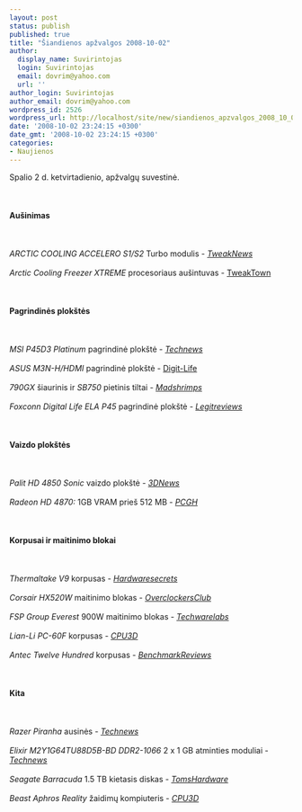 ```yaml
---
layout: post
status: publish
published: true
title: "Šiandienos apžvalgos 2008-10-02"
author:
  display_name: Suvirintojas
  login: Suvirintojas
  email: dovrim@yahoo.com
  url: ''
author_login: Suvirintojas
author_email: dovrim@yahoo.com
wordpress_id: 2526
wordpress_url: http://localhost/site/new/siandienos_apzvalgos_2008_10_02/
date: '2008-10-02 23:24:15 +0300'
date_gmt: '2008-10-02 23:24:15 +0300'
categories:
- Naujienos
---
```

<p>Spalio 2 d. ketvirtadienio, apžvalgų suvestinė.<br />
<br><br />
<br><b>Aušinimas</b><br />
<br><br />
<br><i>ARCTIC COOLING ACCELERO S1/S2</i> Turbo modulis - <a class="ns" href="http://www.tweaknews.net/reviews/arctic_cooling_accelero_s1_s2_turbo_module/"><i>TweakNews</i></a><br />
<br><i>Arctic Cooling Freezer XTREME</i> procesoriaus aušintuvas - <a class="ns" href="http://www.tweaktown.com/reviews/1614/arctic_cooling_freezer_xtreme_cpu_cooler/index.html">TweakTown</a><br />
<br><br />
<br><b>Pagrindinės plokštės</b><br />
<br><br />
<br><i>MSI P45D3 Platinum</i> pagrindinė plokštė - <a class="ns" href="http://www.technews.lt/?id=Kas&amp;Id=2465"><i>Technews</i></a><br />
<br><i>ASUS M3N-H/HDMI</i> pagrindinė plokštė - <a class="ns" href="http://www.digit-life.com/articles3/mainboard/asus-m3n-h-hdmi-geforce8300-p1.html">Digit-Life</a><br />
<br><i>790GX</i> šiaurinis ir <i>SB750</i> pietinis tiltai - <a class="ns" href="http://www.madshrimps.be/?action=getarticle&amp;articID=871"><i>Madshrimps</i></a><br />
<br><i>Foxconn Digital Life ELA P45</i> pagrindinė plokštė - <a class="ns" href="http://www.legitreviews.com/article/800/1/"><i>Legitreviews</i></a><br />
<br><br />
<br><b>Vaizdo plokštės</b><br />
<br><br />
<br><i>Palit HD 4850 Sonic</i> vaizdo plokštė - <a class="ns" href="http://www.3dnews.ru/video/palit-hd-4850-sonic/"><i>3DNews</i></a><br />
<br><i>Radeon HD 4870:</i> 1GB VRAM prieš 512 MB - <a class="ns" href="http://www.pcgameshardware.com/aid,662238/Reviews/PCGH_Review_Radeon_HD_4870_with_1024_MiByte_vs_512_MiByte_VRAM/"><i>PCGH</i></a><br />
<br><br />
<br><b>Korpusai ir maitinimo blokai</b><br />
<br><br />
<br><i>Thermaltake V9</i> korpusas - <a class="ns" href="http://www.hardwaresecrets.com/article/623"><i>Hardwaresecrets</i></a><br />
<br><i>Corsair HX520W</i> maitinimo blokas - <a class="ns" href="http://www.overclockersclub.com/reviews/corsair_hx520w/"><i>OverclockersClub</i></a><br />
<br><i>FSP Group Everest</i> 900W maitinimo blokas - <a class="ns" href="http://www.techwarelabs.com/reviews/PowerSupply/fsp_group_everest_900watt_psu/"><i>Techwarelabs</i></a><br />
<br><i>Lian-Li PC-60F</i> korpusas - <a class="ns" href="http://www.cpu3d.com/review/6064-1/lian-li-pc-60f-aluminum-chassis/introduction.html"><i>CPU3D</i></a><br />
<br><i>Antec Twelve Hundred</i> korpusas - <a class="ns" href="http://benchmarkreviews.com/index.php?option=com_content&amp;task=view&amp;id=228&amp;Itemid=61"><i>BenchmarkReviews</i></a><br />
<br><br />
<br><b>Kita</b><br />
<br><br />
<br><i>Razer Piranha</i> ausinės - <a class="ns" href="http://www.technews.lt/?id=Kas&amp;Id=2470"><i>Technews</i></a><br />
<br><i>Elixir M2Y1G64TU88D5B-BD DDR2-1066</i> 2 x 1 GB atminties moduliai - <a class="ns" href="http://www.technews.lt/?id=Kas&amp;Id=2474"><i>Technews</i></a><br />
<br><i>Seagate Barracuda</i> 1.5 TB kietasis diskas - <a class="ns" href="http://www.tomshardware.com/reviews/Seagate-Barracuda-1-5-TB,2032.html"><i>TomsHardware</i></a><br />
<br><i>Beast Aphros Reality</i> žaidimų kompiuteris - <a class="ns" href="http://www.cpu3d.com/review/6135-1/beast-aphros-reality-gaming-pc/introduction.html"><i>CPU3D</i></a><br />
<br><br />
<br><br />
<br></p>
